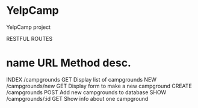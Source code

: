 # YelpCamp
YelpCamp project

RESTFUL ROUTES

name    URL                 Method  desc.
=========================================================================
INDEX   /campgrounds        GET     Display list of campgrounds
NEW     /campgrounds/new    GET     Display form to make a new campground
CREATE  /campgrounds        POST    Add new campgrounds to database
SHOW    /campgrounds/:id    GET     Show info about one campground


